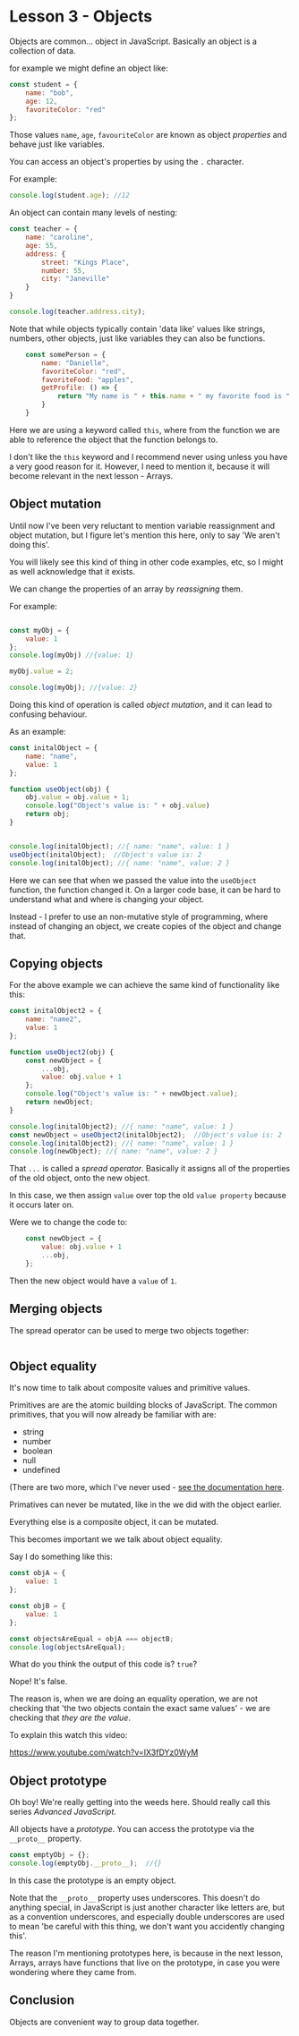 # Lesson 3 - Objects

Objects are common... object in JavaScript. Basically an object is a collection of data. 

for example we might define an object like: 

```javascript
const student = {
    name: "bob", 
    age: 12, 
    favoriteColor: "red"
}; 
```

Those values `name`, `age`, `favouriteColor` are known as object _properties_ and behave just like variables. 

You can access an object's properties by using the `.` character. 

For example: 


```javascript
console.log(student.age); //12
```

An object can contain many levels of nesting: 

```javascript
const teacher = {
    name: "caroline", 
    age: 55, 
    address: {
        street: "Kings Place", 
        number: 55, 
        city: "Janeville"
    }
}

console.log(teacher.address.city);
```

Note that while objects typically contain 'data like' values like strings, numbers, other objects, just like variables they can also be functions. 

```javascript
    const somePerson = {
        name: "Danielle", 
        favoriteColor: "red", 
        favoriteFood: "apples", 
        getProfile: () => {
            return "My name is " + this.name + " my favorite food is " + this.favoriteFood + " and my favorite color is " + this.favoriteColor"; 
        }
    }

```

Here we are using a keyword called `this`, where from the function we are able to reference the object that the function belongs to. 

I don't like the `this` keyword and I recommend never using unless you have a very good reason for it. However, I need to mention it, because it will become relevant in the next lesson - Arrays. 

## Object mutation 

Until now I've been very reluctant to mention variable reassignment and object mutation, but I figure let's mention this here, only to say 'We aren't doing this'. 

You will likely see this kind of thing in other code examples, etc, so I might as well acknowledge that it exists. 

We can change the properties of an array by _reassigning_ them. 

For example: 

```javascript

const myObj = {
    value: 1
}; 
console.log(myObj) //{value: 1}

myObj.value = 2; 

console.log(myObj); //{value: 2}

```

Doing this kind of operation is called _object mutation_, and it can lead to confusing behaviour. 


As an example: 

```javascript
const initalObject = {
    name: "name", 
    value: 1
};

function useObject(obj) {
    obj.value = obj.value + 1; 
    console.log("Object's value is: " + obj.value)
    return obj; 
}


console.log(initalObject); //{ name: "name", value: 1 }
useObject(initalObject);  //Object's value is: 2
console.log(initalObject); //{ name: "name", value: 2 }

```

Here we can see that when we passed the value into the `useObject` function, the function changed it. On a larger code base, it can be hard to understand what and where is changing your object. 

Instead - I prefer to use an non-mutative style of programming, where instead of changing an object, we create copies of the object and change that. 

## Copying objects 

For the above example we can achieve the same kind of functionality like this: 

```javascript
const initalObject2 = {
    name: "name2", 
    value: 1
};

function useObject2(obj) {
    const newObject = {
        ...obj, 
        value: obj.value + 1
    }; 
    console.log("Object's value is: " + newObject.value); 
    return newObject; 
}

console.log(initalObject2); //{ name: "name", value: 1 }
const newObject = useObject2(initalObject2);  //Object's value is: 2
console.log(initalObject2); //{ name: "name", value: 1 }
console.log(newObject); //{ name: "name", value: 2 }
```

That `...` is called a _spread operator_. Basically it assigns all of the properties of the old object, onto the new object. 

In this case, we then assign `value` over top the old `value property` because it occurs later on. 

Were we to change the code to: 

```javascript
    const newObject = {
        value: obj.value + 1
        ...obj, 
    }; 
```

Then the new object would have a `value` of `1`. 

## Merging objects

The spread operator can be used to merge two objects together: 

```

```


## Object equality 

It's now time to talk about composite values and primitive values. 

Primitives are are the atomic building blocks of JavaScript. The common primitives, that you will now already be familiar with are: 


- string
- number
- boolean
- null
- undefined 

(There are two more, which I've never used - [see the documentation here](https://developer.mozilla.org/en-US/docs/Glossary/Primitive). 

Primatives can never be mutated, like in the we did with the object earlier.


Everything else is a composite object, it can be mutated. 

This becomes important we we talk about object equality. 

Say I do something like this: 

```javascript
const objA = {
    value: 1
}; 

const objB = {
    value: 1
}; 

const objectsAreEqual = objA === objectB; 
console.log(objectsAreEqual);

```

What do you think the output of this code is? `true`? 

Nope! It's false. 

The reason is, when we are doing an equality operation, we are not checking that 'the two objects contain the exact same values' - we are checking that _they are the value_. 

To explain this watch this video: 

https://www.youtube.com/watch?v=IX3fDYz0WyM



## Object prototype 

Oh boy! We're really getting into the weeds here. Should really call this series _Advanced JavaScript_. 

All objects have a _prototype_. You can access the prototype via the `__proto__` property. 

```javascript
const emptyObj = {}; 
console.log(emptyObj.__proto__);  //{}
``` 

In this case the prototype is an empty object. 

Note that the `__proto__` property uses underscores. This doesn't do anything special, in JavaScript is just another character like letters are, but as a convention underscores, and especially double underscores  are used to mean 'be careful with this thing, we don't want you accidently changing this'. 

The reason I'm mentioning prototypes here, is because in the next lesson, Arrays, arrays have functions that live on the prototype, in case you were wondering where they came from. 

## Conclusion 

Objects are convenient way to group data together. 

